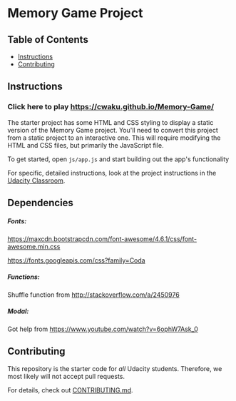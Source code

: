 # Memory Game Project

## Table of Contents

* [Instructions](#instructions)
* [Contributing](#contributing)

## Instructions

### Click here to play https://cwaku.github.io/Memory-Game/

The starter project has some HTML and CSS styling to display a static version of the Memory Game project. You'll need to convert this project from a static project to an interactive one. This will require modifying the HTML and CSS files, but primarily the JavaScript file.

To get started, open `js/app.js` and start building out the app's functionality

For specific, detailed instructions, look at the project instructions in the [Udacity Classroom](https://classroom.udacity.com/me).

## Dependencies

##### Fonts:
https://maxcdn.bootstrapcdn.com/font-awesome/4.6.1/css/font-awesome.min.css

https://fonts.googleapis.com/css?family=Coda

##### Functions:
Shuffle function from http://stackoverflow.com/a/2450976

##### Modal:
Got help from https://www.youtube.com/watch?v=6ophW7Ask_0


## Contributing

This repository is the starter code for _all_ Udacity students. Therefore, we most likely will not accept pull requests.

For details, check out [CONTRIBUTING.md](CONTRIBUTING.md).
